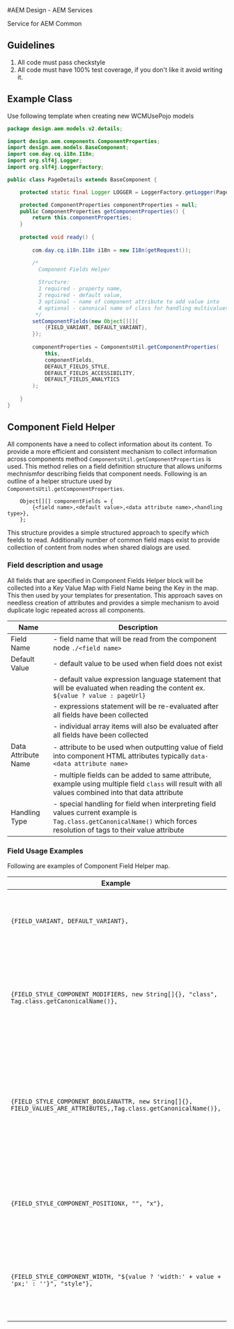 #AEM Design - AEM Services

Service for AEM Common

## Guidelines

1. All code must pass checkstyle
2. All code must have 100% test coverage, if you don't like it avoid writing it.

## Example Class

Use following template when creating new WCMUsePojo models

```java
package design.aem.models.v2.details;

import design.aem.components.ComponentProperties;
import design.aem.models.BaseComponent;
import com.day.cq.i18n.I18n;
import org.slf4j.Logger;
import org.slf4j.LoggerFactory;

public class PageDetails extends BaseComponent {

    protected static final Logger LOGGER = LoggerFactory.getLogger(PageDetails.class);

    protected ComponentProperties componentProperties = null;
    public ComponentProperties getComponentProperties() {
        return this.componentProperties;
    }
    
    protected void ready() {
        
        com.day.cq.i18n.I18n i18n = new I18n(getRequest());

        /*
          Component Fields Helper
         
          Structure:
          1 required - property name,
          2 required - default value,
          3 optional - name of component attribute to add value into
          4 optional - canonical name of class for handling multivalues, String or Tag
         */
        setComponentFields(new Object[][]{
            {FIELD_VARIANT, DEFAULT_VARIANT},
        });
        
        componentProperties = ComponentsUtil.getComponentProperties(
            this,
            componentFields,
            DEFAULT_FIELDS_STYLE,
            DEFAULT_FIELDS_ACCESSIBILITY,
            DEFAULT_FIELDS_ANALYTICS
        );
        
    }
}
```

## Component Field Helper

All components have a need to collect information about its content. 
To provide a more efficient and consistent mechanism to collect information across components method ```ComponentsUtil.getComponentProperties``` is used.
This method relies on a field definition structure that allows uniforms mechnismfor describing fields that component needs.
Following is an outline of a helper structure used by ```ComponentsUtil.getComponentProperties```.

```
    Object[][] componentFields = {
        {<field name>,<default value>,<data attribute name>,<handling type>},
    };
```

This structure provides a simple structured approach to specify which feelds to read.
Additionally number of common field maps exist to provide collection of content from nodes when shared dialogs are used.

### Field description and usage

All fields that are specified in Component Fields Helper block will be collected into a Key Value Map with Field Name being the Key in the map.
This then used by your templates for presentation.
This approach saves on needless creation of attributes and provides a simple mechanism to avoid duplicate logic repeated across all components.  

| Name                 | Description                                                                   |
|--------------------- |-------------------------------------------------------------------------------|
| Field Name           | - field name that will be read from the component node ```./<field name>```   |
| Default Value        | - default value to be used when field does not exist  |
|                       | - default value expression language statement that will be evaluated when reading the content ex. ```${value ? value : pageUrl}``` | 
|                       | - expressions statement will be re-evaluated after all fields have been collected |
|                       | - individual array items will also be evaluated after all fields have been collected  |
| Data Attribute Name  | - attribute to be used when outputting value of field into component HTML attributes typically ```data-<data attribute name>```  |
|                       | - multiple fields can be added to same attribute, example using multiple field ```class``` will result with all values combined into that data attribute |
| Handling Type        | - special handling for field when interpreting field values current example is ```Tag.class.getCanonicalName()``` which forces resolution of tags to their value attribute  |


### Field Usage Examples

Following are examples of Component Field Helper map. 

| Example                                                                                                                | Description                                                                                                                                                     |
|----------------------------------------------------------------------------------------------------------------------- |---------------------------------------------------------------------------------------------------------------------------------------------------------------- |
| ```{FIELD_VARIANT, DEFAULT_VARIANT},```                                                                                | this will read your field and use default value if field does not exist                                                                                         |
| ```{FIELD_STYLE_COMPONENT_MODIFIERS, new String[]{}, "class", Tag.class.getCanonicalName()},```                        | this will read your field, resolve all tags to values and store it into specified data attribute                                                                |
| ```{FIELD_STYLE_COMPONENT_BOOLEANATTR, new String[]{}, FIELD_VALUES_ARE_ATTRIBUTES,,Tag.class.getCanonicalName()},```  | this will collect your fields as an array and will add it as boolean attribute to component, if values are Key-Value it will be added as key="value" attribute  |
| ```{FIELD_STYLE_COMPONENT_POSITIONX, "", "x"},```                                                                      | this will read value from node and add store it into attribute x, if value is not empty                                                                         |
| ```{FIELD_STYLE_COMPONENT_WIDTH, "${value ? 'width:' + value + 'px;' : ''}", "style"},```                             | this will field and evaluate an expression and store it into an attribute if value is not empty                                                                 |
